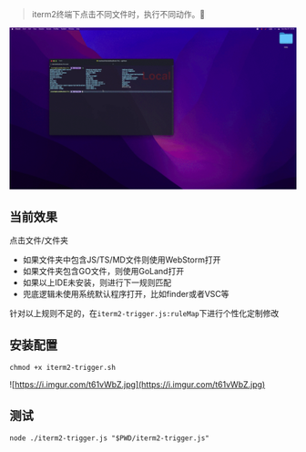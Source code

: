 > iterm2终端下点击不同文件时，执行不同动作。🚀

![](./screenshot.gif)

## 当前效果
点击文件/文件夹
- 如果文件夹中包含JS/TS/MD文件则使用WebStorm打开
- 如果文件夹包含GO文件，则使用GoLand打开
- 如果以上IDE未安装，则进行下一规则匹配
- 兜底逻辑未使用系统默认程序打开，比如finder或者VSC等

针对以上规则不足的，在`iterm2-trigger.js:ruleMap`下进行个性化定制修改

## 安装配置

```shell
chmod +x iterm2-trigger.sh
```
![https://i.imgur.com/t61vWbZ.jpg](https://i.imgur.com/t61vWbZ.jpg)



## 测试
```
node ./iterm2-trigger.js "$PWD/iterm2-trigger.js"

```
